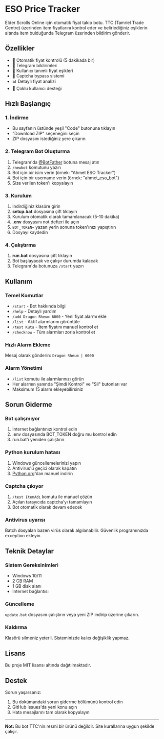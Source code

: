 # ESO Price Tracker

Elder Scrolls Online için otomatik fiyat takip botu. TTC (Tamriel Trade Centre) üzerinden item fiyatlarını kontrol eder ve belirlediğiniz eşiklerin altında item bulduğunda Telegram üzerinden bildirim gönderir.

## Özellikler

- 🔄 Otomatik fiyat kontrolü (5 dakikada bir)
- 📱 Telegram bildirimleri
- 🎯 Kullanıcı tanımlı fiyat eşikleri
- 🤖 Captcha bypass sistemi
- 📊 Detaylı fiyat analizi
- 👥 Çoklu kullanıcı desteği

## Hızlı Başlangıç

### 1. İndirme

- Bu sayfanın üstünde yeşil "Code" butonuna tıklayın
- "Download ZIP" seçeneğini seçin
- ZIP dosyasını istediğiniz yere çıkarın

### 2. Telegram Bot Oluşturma

1. Telegram'da [@BotFather](https://t.me/BotFather) botuna mesaj atın
2. `/newbot` komutunu yazın
3. Bot için bir isim verin (örnek: "Ahmet ESO Tracker")
4. Bot için bir username verin (örnek: "ahmet_eso_bot")
5. Size verilen token'ı kopyalayın

### 3. Kurulum

1. İndirdiğiniz klasöre girin
2. **setup.bat** dosyasına çift tıklayın
3. Kurulum otomatik olarak tamamlanacak (5-10 dakika)
4. **.env** dosyasını not defteri ile açın
5. `BOT_TOKEN=` yazan yerin sonuna token'ınızı yapıştırın
6. Dosyayı kaydedin

### 4. Çalıştırma

1. **run.bat** dosyasına çift tıklayın
2. Bot başlayacak ve çalışır durumda kalacak
3. Telegram'da botunuza `/start` yazın

## Kullanım

### Temel Komutlar

- `/start` - Bot hakkında bilgi
- `/help` - Detaylı yardım
- `/add Dragon Rheum 6000` - Yeni fiyat alarmı ekle
- `/list` - Aktif alarmlarını görüntüle
- `/test Kuta` - Item fiyatını manuel kontrol et
- `/checknow` - Tüm alarmları zorla kontrol et

### Hızlı Alarm Ekleme

Mesaj olarak gönderin: `Dragon Rheum | 6000`

### Alarm Yönetimi

- `/list` komutu ile alarmlarınızı görün
- Her alarmın yanında "Şimdi Kontrol" ve "Sil" butonları var
- Maksimum 15 alarm ekleyebilirsiniz

## Sorun Giderme

### Bot çalışmıyor

1. İnternet bağlantınızı kontrol edin
2. .env dosyasında BOT_TOKEN doğru mu kontrol edin
3. run.bat'ı yeniden çalıştırın

### Python kurulum hatası

1. Windows güncellemelerinizi yapın
2. Antivirus'ü geçici olarak kapatın
3. [Python.org](https://python.org)'dan manuel indirin

### Captcha çıkıyor

1. `/test ItemAdı` komutu ile manuel çözün
2. Açılan tarayıcıda captcha'yı tamamlayın
3. Bot otomatik olarak devam edecek

### Antivirus uyarısı

Batch dosyaları bazen virüs olarak algılanabilir. Güvenlik programınızda exception ekleyin.

## Teknik Detaylar

### Sistem Gereksinimleri

- Windows 10/11
- 2 GB RAM
- 1 GB disk alanı
- İnternet bağlantısı

### Güncelleme

`update.bat` dosyasını çalıştırın veya yeni ZIP indirip üzerine çıkarın.

### Kaldırma

Klasörü silmeniz yeterli. Sisteminizde kalıcı değişiklik yapmaz.

## Lisans

Bu proje MIT lisansı altında dağıtılmaktadır.

## Destek

Sorun yaşarsanız:

1. Bu dokümandaki sorun giderme bölümünü kontrol edin
2. GitHub Issues'da yeni konu açın
3. Hata mesajlarını tam olarak kopyalayın

---

**Not:** Bu bot TTC'nin resmi bir ürünü değildir. Site kurallarına uygun şekilde çalışır.
